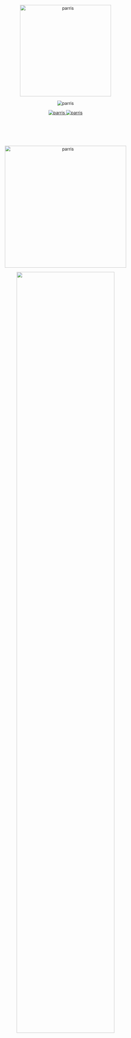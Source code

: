  <p align="center">
  <img src="https://i.imgur.com/dIhlatA.png" alt="parris" width="300">
</p>

  <p align="center">
  <img src="https://readme-typing-svg.herokuapp.com?font=segoe+UI&color=FFFFFF&size=30&width=500&height=50&center=true&lines=Hello+there!+%F0%9F%91%8B;Welcome+to+my+GitHub+page;I'm+Faris0520%F0%9F%95%B5%EF%B8%8F%E2%80%8D%E2%99%80%EF%B8%8F" alt="parris">
</p>

 <p align="center" style="margin-bottom:100px">
  <a href="http://github.com/faris0520" target="_blank">
  <img src="http://komarev.com/ghpvc/?username=Faris0520&label=Pengunjung" alt="parris"> 
  </a>
  <a href="https://wakatime.com/@2480fa13-8879-4855-99ec-1923fd9e96e6" target="_blank">
  <img src="https://wakatime.com/badge/user/2480fa13-8879-4855-99ec-1923fd9e96e6.svg" alt="parris">
  </a>
</p>

 <p align="center"  style="margin-top:100px">
  <a href="https://discord.com/users/695817459206324265" target="_blank">
  <img src="https://discord.c99.nl/widget/theme-4/695817459206324265.png" alt="parris" width="400">
  </a>
</p>

  <!-- <h6># dark mode recommended #</h6> -->
 <p align="center" style="margin-bottom: 20px">
   <img src="https://holopin.me/faris0520" width="80%">
 </p>
  <p align="center" style="margin-bottom: 20px">
   <img src="https://lastfm-recently-played.vercel.app/api?user=Faris0520&count=3">
<!--  ![](https://spotify-github-profile.vercel.app/api/view?uid=7hkshek1gjho1dqys0x17jti7&cover_image=true&theme=natemoo-re)-->

<!-- ![](https://holopin.me/faris0520) -->
</p>
<details>
 <summary>GitHub Stats</summary>
    
 
  ![](https://github-readme-streak-stats.herokuapp.com/?user=Faris0520&theme=github-dark&hide_border=true)
 
  ![](https://github-readme-stats.vercel.app/api?username=faris0520&show_icons=true&theme=github_dark&count_private=true&hide_border=true)
  
  ![](https://github-readme-stats.vercel.app/api/top-langs/?username=Faris0520&theme=github_dark&layout=compact&hide_border=true)
 

  
 <!--
 ![](https://github-readme-stats.vercel.app/api/wakatime/?username=Faris0520&theme=github_dark&layout=compact)
  -->
  </details>
 
